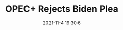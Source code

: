 ---
"title": "OPEC+ Rejects Biden Plea"
"date": "2021-11-4 19:30:6"
"feed_name": "RIGZONE"
"feed_website": "http://www.rigzone.com/"
"feed_rss": "http://www.rigzone.com/news/rss/rigzone_latest.aspx"
"link": "https://www.rigzone.com/news/wire/opec_rejects_biden_plea-04-nov-2021-166922-article/?rss=true"
"source": "None"
"file": "_posts/2021-1-1-520f24d0006ea94183ffb07bafa281a0b7fb6a84.md"
"accident": "0"
"drilling": "0"
"dead": "0"
"injured": "0"
"arrested": "0"
"place": "unknown place"
"where": "unknown site"
"causes": "unknown"
"place_uri": "unknown place"
---